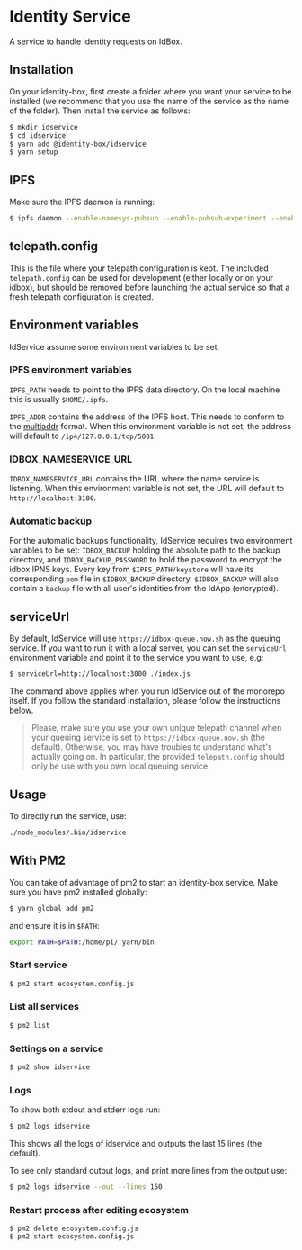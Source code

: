 # Identity Service

A service to handle identity requests on IdBox.

## Installation

On your identity-box, first create a folder where you want your service to be installed (we recommend that you use the name of the service as the name of the folder). Then install the service as follows:

```bash
$ mkdir idservice
$ cd idservice
$ yarn add @identity-box/idservice
$ yarn setup
```

## IPFS

Make sure the IPFS daemon is running:

```bash
$ ipfs daemon --enable-namesys-pubsub --enable-pubsub-experiment --enable-gc --migrate
```

## telepath.config

This is the file where your telepath configuration is kept. The included `telepath.config`
can be used for development (either locally or on your idbox), but should be removed before
launching the actual service so that a fresh telepath configuration is created.

## Environment variables

IdService assume some environment variables to be set.

### IPFS environment variables

`IPFS_PATH` needs to point to the IPFS data directory. On the local machine this is usually `$HOME/.ipfs`.

`IPFS_ADDR` contains the address of the IPFS host. This needs to conform to the
[multiaddr](https://multiformats.io/multiaddr/) format. When this environment
variable is not set, the address will default to `/ip4/127.0.0.1/tcp/5001`.

### IDBOX_NAMESERVICE_URL

`IDBOX_NAMESERVICE_URL` contains the URL where the name service is
listening. When this environment variable is not set, the URL will default to `http://localhost:3100`.

### Automatic backup

For the automatic backups functionality, IdService requires two environment variables to be set: `IDBOX_BACKUP` holding the absolute path
to the backup directory, and `IDBOX_BACKUP_PASSWORD` to hold the password to encrypt the idbox IPNS keys. Every key from `$IPFS_PATH/keystore` will
have its corresponding `pem` file in `$IDBOX_BACKUP` directory. `$IDBOX_BACKUP` will also contain a `backup` file with all user's identities from the IdApp (encrypted).

## serviceUrl

By default, IdService will use `https://idbox-queue.now.sh` as the queuing service. If you want
to run it with a local server, you can set the `serviceUrl` environment variable and point it
to the service you want to use, e.g:

```bash
$ serviceUrl=http://localhost:3000 ./index.js
```

The command above applies when you run IdService out of the monorepo itself. If
you follow the standard installation, please follow the instructions below.

> Please, make sure you use your own unique telepath channel when your queuing service
is set to `https://idbox-queue.now.sh` (the default). Otherwise, you may have troubles to understand
what's actually going on. In particular, the provided `telepath.config` should only be use with
you own local queuing service.

## Usage

To directly run the service, use:

```bash
./node_modules/.bin/idservice
```

## With PM2

You can take of advantage of pm2 to start an identity-box service. Make sure you have pm2 installed globally:

```bash
$ yarn global add pm2
```

and ensure it is in `$PATH`:

```bash
export PATH=$PATH:/home/pi/.yarn/bin
```

### Start service

```bash
$ pm2 start ecosystem.config.js
```

### List all services

```bash
$ pm2 list
```

### Settings on a service

```bash
$ pm2 show idservice
```

### Logs

To show both stdout and stderr logs run:

```bash
$ pm2 logs idservice
```

This shows all the logs of idservice and outputs the last 15 lines (the default).

To see only standard output logs, and print more lines from the output use:

```bash
$ pm2 logs idservice --out --lines 150
```

### Restart process after editing ecosystem

```
$ pm2 delete ecosystem.config.js
$ pm2 start ecosystem.config.js
```
